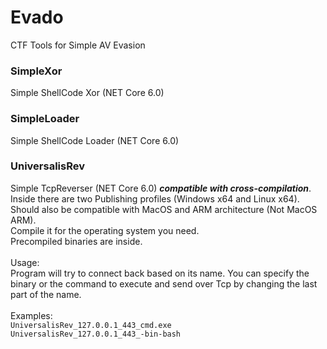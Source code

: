 # Evado
CTF Tools for Simple AV Evasion

### SimpleXor
Simple ShellCode Xor (NET Core 6.0)

### SimpleLoader
Simple ShellCode Loader (NET Core 6.0)

### UniversalisRev
Simple TcpReverser (NET Core 6.0) ***compatible with cross-compilation***. <br> 
Inside there are two Publishing profiles (Windows x64 and Linux x64). <br> Should also be compatible with MacOS and ARM architecture (Not MacOS ARM).
<br>
Compile it for the operating system you need. <br> Precompiled binaries are inside.
<br><br>
Usage: <br>
Program will try to connect back based on its name.
You can specify the binary or the command to execute and send over Tcp by changing the last part of the name.<br>
<br> Examples: <br>
`UniversalisRev_127.0.0.1_443_cmd.exe` <br>
`UniversalisRev_127.0.0.1_443_-bin-bash`
